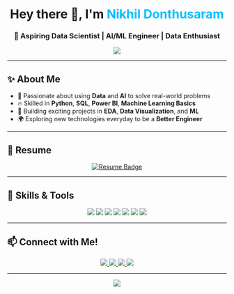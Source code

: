 
<h1 align="center">
  Hey there 👋, I'm <span style="color:#00BFFF;">Nikhil Donthusaram</span>
</h1>

<h3 align="center">
  🚀 Aspiring Data Scientist | AI/ML Engineer | Data Enthusiast
</h3>

<!-- Typing effect -->
<p align="center">
  <img src="https://readme-typing-svg.herokuapp.com/?lines=Data%20Scientist%20In%20Progress...;Turning%20Data%20into%20Decisions;AI%20Dreamer%20%7C%20Tech%20Explorer;&center=true&width=500&height=45">
</p>

---

## ✨ About Me
- 🎯 Passionate about using **Data** and **AI** to solve real-world problems
- 🔥 Skilled in **Python**, **SQL**, **Power BI**, **Machine Learning Basics**
- 🧠 Building exciting projects in **EDA**, **Data Visualization**, and **ML**
- 🌍 Exploring new technologies everyday to be a **Better Engineer**

---

 ## 📄 Resume
<p align="center">
  <a href="https://drive.google.com/file/d/1FBvaEexXREa1kwUVA9CGHWEPMfcjT4cN/view?usp=drive_link" target="_blank">
    <img src="https://img.shields.io/badge/Resume-orange?style=for-the-badge&logo=read-the-docs" alt="Resume Badge"/>
  </a>
</p>

---

## 🚀 Skills & Tools

<div align="center">
  <img src="https://img.shields.io/badge/Python-F7AB2A?style=for-the-badge&logo=python&logoColor=white"/>
  <img src="https://img.shields.io/badge/SQL-07405E?style=for-the-badge&logo=sqlite&logoColor=white"/>
  <img src="https://img.shields.io/badge/PowerBI-F2C811?style=for-the-badge&logo=powerbi&logoColor=black"/>
  <img src="https://img.shields.io/badge/Tableau-E97627?style=for-the-badge&logo=tableau&logoColor=white"/>
  <img src="https://img.shields.io/badge/Excel-217346?style=for-the-badge&logo=microsoft-excel&logoColor=white"/>
  <img src="https://img.shields.io/badge/Flask-000000?style=for-the-badge&logo=flask&logoColor=white"/>
  <img src="https://img.shields.io/badge/GitHub-181717?style=for-the-badge&logo=github&logoColor=white"/>
</div>

---

## 📫 Connect with Me!

<p align="center">
  <a href="https://linkedin.com/in/nikhil-donthusaram" target="_blank">
    <img src="https://img.shields.io/badge/LinkedIn-blue?style=for-the-badge&logo=linkedin&logoColor=white" />
  </a>
  <a href="https://github.com/Nikhil-Donthusaram" target="_blank">
    <img src="https://img.shields.io/badge/GitHub-181717?style=for-the-badge&logo=github&logoColor=white" />
  </a>
  <a href="mailto:nikhildonthusaram09@gmail.com" target="_blank">
    <img src="https://img.shields.io/badge/Gmail-D14836?style=for-the-badge&logo=gmail&logoColor=white" />
  </a>
  <a href="https://zingy-biscotti-2e22d5.netlify.app/" target="_blank">
    <img src="https://img.shields.io/badge/Portfolio-green?style=for-the-badge" />
  </a>
</p>

---

<p align="center">
  <img src="https://capsule-render.vercel.app/api?type=waving&color=gradient&height=120&section=footer"/>
</p>



